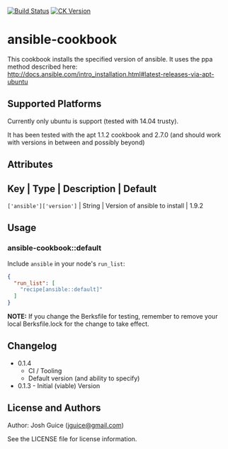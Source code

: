 [![Build Status](https://travis-ci.org/jguice/ansible-cookbook.svg)](https://travis-ci.org/jguice/ansible-cookbook) [![CK Version](http://img.shields.io/cookbook/v/ansible.svg)](https://supermarket.getchef.com/cookbooks/ansible)

# ansible-cookbook

This cookbook installs the specified version of ansible.  It uses the ppa method described here:  http://docs.ansible.com/intro_installation.html#latest-releases-via-apt-ubuntu

## Supported Platforms

Currently only ubuntu is support (tested with 14.04 trusty).

It has been tested with the apt 1.1.2 cookbook and 2.7.0 (and should work with versions in between and possibly beyond)

## Attributes

Key | Type | Description | Default
----------------------------------
`['ansible']['version']` | String | Version of ansible to install | 1.9.2

## Usage

### ansible-cookbook::default

Include `ansible` in your node's `run_list`:

```json
{
  "run_list": [
    "recipe[ansible::default]"
  ]
}
```

**NOTE:** If you change the Berksfile for testing, remember to remove your local Berksfile.lock for the change to take effect.

## Changelog
- 0.1.4
  - CI / Tooling
  - Default version (and ability to specify)
- 0.1.3 - Initial (viable) Version

## License and Authors

Author: Josh Guice (jguice@gmail.com)

See the LICENSE file for license information.
